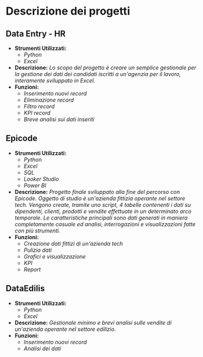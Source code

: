 # Descrizione dei progetti

## Data Entry - HR
- **Strumenti Utilizzati:**
  - *Python*
  - *Excel*
- **Descrizione:**
  *Lo scopo del progetto è creare un semplice gestionale per la gestione dei dati dei candidati iscritti a un'agenzia per il lavoro, interamente sviluppato in Excel.*
- **Funzioni:**
  - *Inserimento nuovi record*
  - *Eliminazione record*
  - *Filtro record*
  - *KPI record*
  - *Breve analisi sui dati inseriti*



## Epicode
- **Strumenti Utilizzati:**
  - *Python*
  - *Excel*
  - *SQL*
  - *Looker Studio*
  - *Power BI*
- **Descrizione:**
  *Progetto finale sviluppato alla fine del percorso con Epicode.
   Oggetto di studio è un'azienda fittizia operante nel settore tech. Vengono create, tramite uno script, 4 tabelle contenenti i dati su dipendenti, clienti, prodotti e vendite effettuate in un determinato arco temporale. Le caratteristiche principali sono dati generati in maniera completamente casuale ed analisi, interrogazioni e visualizzazioni fatte con più strumenti.*
- **Funzioni:**
  - *Creazione dati fittizi di un'azienda tech*
  - *Pulizia dati*
  - *Grafici e visualizzazione*
  - *KPI*
  - *Report*


## DataEdilis
- **Strumenti Utilizzati:**
  - *Python*
  - *Excel*
- **Descrizione:**
  *Gestionale minimo e brevi analisi sulle vendite di un'azienda operante nel settore edilizio.*
- **Funzioni:**
  - *Inserimento nuovi record*
  - *Analisi dei dati*
